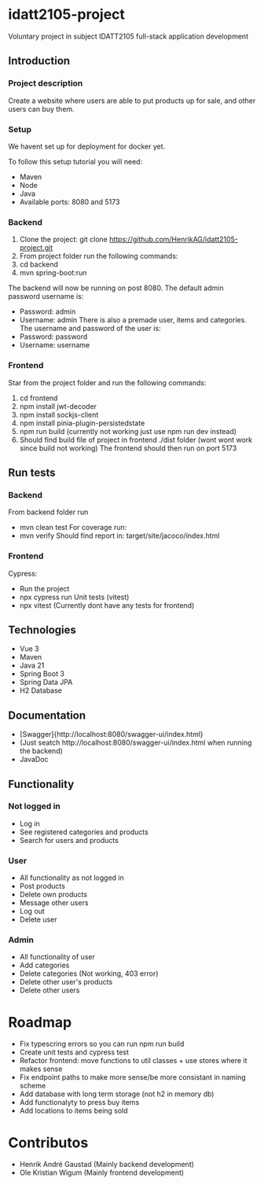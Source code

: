# idatt2105-project
Voluntary project in subject IDATT2105 full-stack application development

## Introduction
### Project description
Create a website where users are able to put products up for sale, and other users can buy them.

### Setup
We havent set up for deployment for docker yet.

To follow this setup tutorial you will need:
- Maven
- Node
- Java
- Available ports: 8080 and 5173

### Backend
1. Clone the project: git clone https://github.com/HenrikAG/idatt2105-project.git
2. From project folder run the following commands:
3. cd backend
4. mvn spring-boot:run

The backend will now be running on post 8080.
The default admin password username is:
- Password: admin
- Username: admin
There is also a premade user, items and categories.
The username and password of the user is:
- Password: password
- Username: username

### Frontend
Star from the project folder and run the following commands:
1. cd frontend
2. npm install jwt-decoder
3. npm install sockjs-client
4. npm install pinia-plugin-persistedstate
5. npm run build (currently not working just use npm run dev instead)
6. Should find build file of project in frontend ./dist folder (wont wont work since build not working)
The frontend should then run on port 5173

## Run tests
### Backend
From backend folder run
- mvn clean test
For coverage run:
- mvn verify
Should find report in: target/site/jacoco/index.html

### Frontend 
Cypress:
- Run the project
- npx cypress run
Unit tests (vitest)
- npx vitest
(Currently dont have any tests for frontend)

## Technologies
- Vue 3
- Maven
- Java 21
- Spring Boot 3
- Spring Data JPA
- H2 Database

## Documentation
- [Swagger]{http://localhost:8080/swagger-ui/index.html}
- (Just seatch http://localhost:8080/swagger-ui/index.html when running the backend)
- JavaDoc

## Functionality
### Not logged in
- Log in
- See registered categories and products
- Search for users and products

### User
- All functionality as not logged in
- Post products
- Delete own products
- Message other users
- Log out
- Delete user

### Admin
- All functionality of user
- Add categories
- Delete categories (Not working, 403 error)
- Delete other user's products
- Delete other users

# Roadmap
- Fix typescring errors so you can run npm run build
- Create unit tests and cypress test
- Refactor frontend: move functions to util classes + use stores where it makes sense
- Fix endpoint paths to make more sense/be more consistant in naming scheme
- Add database with long term storage (not h2 in memory db)
- Add functionalyty to press buy items
- Add locations to items being sold

# Contributos
- Henrik André Gaustad (Mainly backend development)
- Ole Kristian Wigum (Mainly frontend development)
